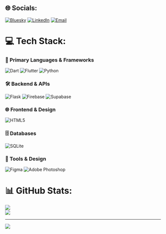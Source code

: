 ## 🌐 Socials:
[![Bluesky](https://img.shields.io/badge/bluesky-0285FF?style=for-the-badge&logo=bluesky&logoColor=%23FFFFFF)](https://bsky.app/profile/faizanali49)
[![LinkedIn](https://img.shields.io/badge/LinkedIn-%230077B5.svg?logo=linkedin&logoColor=white)](https://linkedin.com/in/faizanalitech)
[![Email](https://img.shields.io/badge/Email-D14836?logo=gmail&logoColor=white)](mailto:framinrachid@gmail.com)

# 💻 Tech Stack:

### 🚀 Primary Languages & Frameworks
![Dart](https://img.shields.io/badge/dart-%230175C2.svg?style=for-the-badge&logo=dart&logoColor=white)
![Flutter](https://img.shields.io/badge/Flutter-%2302569B.svg?style=for-the-badge&logo=Flutter&logoColor=white)
![Python](https://img.shields.io/badge/python-3670A0?style=for-the-badge&logo=python&logoColor=ffdd54)

### 🛠️ Backend & APIs
![Flask](https://img.shields.io/badge/flask-%23000.svg?style=for-the-badge&logo=flask&logoColor=white)
![Firebase](https://img.shields.io/badge/firebase-%23039BE5.svg?style=for-the-badge&logo=firebase)
![Supabase](https://img.shields.io/badge/Supabase-3ECF8E?style=for-the-badge&logo=supabase&logoColor=white)

### 🌐 Frontend & Design
![HTML5](https://img.shields.io/badge/html5-%23E34F26.svg?style=for-the-badge&logo=html5&logoColor=white)

### 🗄️ Databases
![SQLite](https://img.shields.io/badge/sqlite-%2307405e.svg?style=for-the-badge&logo=sqlite&logoColor=white)

### 🎨 Tools & Design
![Figma](https://img.shields.io/badge/figma-%23F24E1E.svg?style=for-the-badge&logo=figma&logoColor=white)
![Adobe Photoshop](https://img.shields.io/badge/adobe%20photoshop-%2331A8FF.svg?style=for-the-badge&logo=adobe%20photoshop&logoColor=white)

# 📊 GitHub Stats:
![](https://nirzak-streak-stats.vercel.app/?user=faizanali49&theme=dark&hide_border=false)<br/>
![](https://github-readme-stats.vercel.app/api/top-langs/?username=faizanali49&theme=dark&hide_border=false&include_all_commits=false&count_private=false&layout=compact)

---
![](https://github-readme-stats.vercel.app/api/top-langs/?username=faizanali49&theme=dark&hide_border=false&include_all_commits=false&count_private=false&layout=compact&langs_count=10&custom_title=Top+Languages)

<!-- Proudly created with GPRM (https://gprm.itsvg.in) -->
